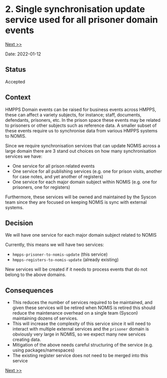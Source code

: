 # 2. Single synchronisation update service used for all prisoner domain events

[Next >>](0003-multiple-client-credentials.md)


Date: 2022-01-12

## Status

Accepted

## Context


HMPPS Domain events can be raised for business events across HMPPS, these can affect a variety subjects, for instance; staff, documents, defendants, prisoners, etc.
In the prison space these events may be related to prisoners or other subjects such as reference data.
A smaller subset of these events require us to synchronise data from various HMPPS systems to NOMIS.

Since we require synchronisation services that can update NOMIS across a large domain there are 3 stand out choices on how many synchronisation services we have:
- One service for all prison related events
- One service for all publishing services (e.g. one for prison visits, another for case notes, and yet another of registers)
- One service for each major domain subject within NOMIS (e.g. one for prisoners, one for registers)

Furthermore, these services will be owned and maintained by the Syscon team since they are focused on keeping NOMIS is sync with external systems. 

## Decision

We will have one service for each major domain subject related to NOMIS

Currently, this means we will have two services:
- `hmpps-prisoner-to-nomis-update`  (this service)
- `hmpps-registers-to-nomis-update` (already existing)

New services will be created if it needs to process events that do not belong to the above domains.

## Consequences

- This reduces the number of services required to be maintained, and given these services will be retired when NOMIS is retired this should reduce the maintenance overhead on a single team (Syscon) maintaining dozens of services.
- This will increase the complexity of this service since it will need to interact with multiple external services and the `prisoner` domain is obviously very large in NOMIS, so we expect many new services creating data.
- Mitigation of the above needs careful structuring of the service (e.g. using packages/namespaces)
- The existing register service does not need to be merged into this service



[Next >>](0003-multiple-client-credentials.md)
